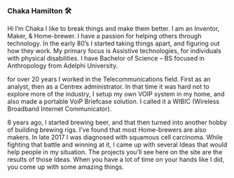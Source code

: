 ### Chaka Hamilton 🛠️


Hi I’m Chaka I like to break things and make them better.  I am an Inventor, Maker, & Home-brewer.  I have a passion for helping others through technology. In the early 80’s I started  taking things apart, and figuring out how they work. My primary focus  is Assistive technologies, for individuals with physical disabilities. I have Bachelor of Science – BS focused in Anthropology from Adelphi University.

for over 20 years I worked in the Telecommunications field. First as an analyst, then as a Centrex administrator. In that time it was hard not to explore more of the industry, I setup my own VOIP system in my home, and also made a portable VoiP Briefcase solution. I called it a WIBIC (Wireless Broadband Internet Communicator). 


8 years ago, I started brewing beer, and that then turned into another hobby of building brewing rigs. I’ve found that most Home-brewers are also makers.  In late 2017 I was diagnosed with squamous cell carcinoma. While fighting that battle and winning at it, I came up with several Ideas that would help people in my situation. The projects you’ll see here on the site are the results of those Ideas. When you have a lot of time on your hands like I did, you come up with some amazing things.



